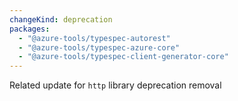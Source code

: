 ```yaml
---
changeKind: deprecation
packages:
  - "@azure-tools/typespec-autorest"
  - "@azure-tools/typespec-azure-core"
  - "@azure-tools/typespec-client-generator-core"
---
```


Related update for `http` library deprecation removal